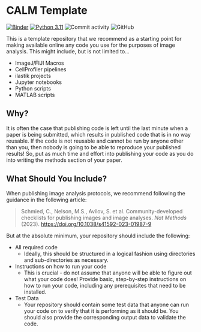 # CALM Template

[![Binder](https://mybinder.org/badge_logo.svg)](https://mybinder.org/v2/gh/FrancisCrickInstitute/CALM_Template/HEAD?labpath=blob%2Fmain%2Fsegment_image.ipynb)
[![Python 3.11](https://img.shields.io/badge/python-3.11-blue.svg)](https://www.python.org/downloads/release/python-3115/)
![Commit activity](https://img.shields.io/github/commit-activity/y/FrancisCrickInstitute/CALM_Template?style=plastic)
![GitHub](https://img.shields.io/github/license/FrancisCrickInstitute/CALM_Template?color=green&style=plastic)

This is a template repository that we recommend as a starting point for making available online any code you use for the purposes of image analysis. This might include, but is not limited to...
* ImageJ/FIJI Macros
* CellProfiler pipelines
* ilastik projects
* Jupyter notebooks
* Python scripts
* MATLAB scripts

## Why?

It is often the case that publishing code is left until the last minute when a paper is being submitted, which results in published code that is in no way reusable. If the code is not reusable and cannot be run by anyone other than you, then nobody is going to be able to reproduce your published results! So, put as much time and effort into publishing your code as you do into writing the methods section of your paper.

## What Should You Include?

When publishing image analysis protocols, we recommend following the guidance in the following article:

> Schmied, C., Nelson, M.S., Avilov, S. et al. Community-developed checklists for publishing images and image analyses. _Nat Methods_ (2023). https://doi.org/10.1038/s41592-023-01987-9

But at the absolute minimum, your repository should include the following:
* All required code
  * Ideally, this should be structured in a logical fashion using directories and sub-directories as necessary.
* Instructions on how to run your code
  * This is crucial - do not assume that anyone will be able to figure out what your code does! Provide basic, step-by-step instructions on how to run your code, including any prerequisites that need to be installed.
* Test Data
  * Your repository should contain some test data that anyone can run your code on to verify that it is performing as it should be. You should also provide the corresponding output data to validate the code.
